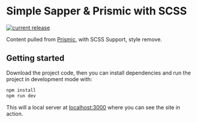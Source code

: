 # Simple Sapper & Prismic with SCSS
[![current release](https://img.shields.io/badge/release-v0.1-orange)](https://github.com/Donawalt/sapper-starter-prismic/releases)

Content pulled from [Prismic](https://prismic.io), with SCSS Support, style remove. 


## Getting started

Download the project code, then you can install dependencies and run the project in development mode with:

```bash
npm install
npm run dev
```

This will a local server at [localhost:3000](http://localhost:3000) where you can see the site in action.
